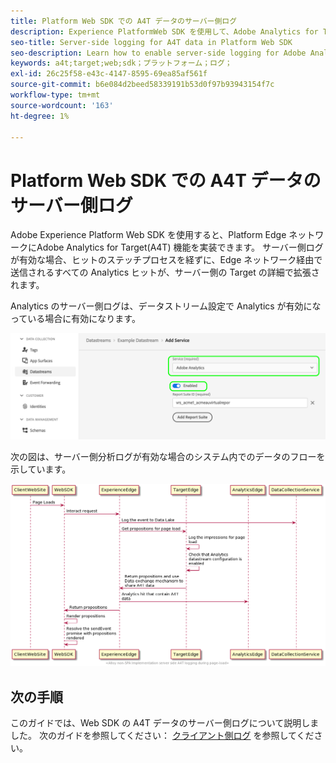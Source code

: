```yaml
---
title: Platform Web SDK での A4T データのサーバー側ログ
description: Experience PlatformWeb SDK を使用して、Adobe Analytics for Target(A4T) のサーバー側ログを有効にする方法について説明します。
seo-title: Server-side logging for A4T data in Platform Web SDK
seo-description: Learn how to enable server-side logging for Adobe Analytics for Target (A4T) using the Experience Platform Web SDK.
keywords: a4t;target;web;sdk；プラットフォーム；ログ；
exl-id: 26c25f58-e43c-4147-8595-69ea85af561f
source-git-commit: b6e084d2beed58339191b53d0f97b93943154f7c
workflow-type: tm+mt
source-wordcount: '163'
ht-degree: 1%

---
```


# Platform Web SDK での A4T データのサーバー側ログ

Adobe Experience Platform Web SDK を使用すると、Platform Edge ネットワークにAdobe Analytics for Target(A4T) 機能を実装できます。 サーバー側ログが有効な場合、ヒットのステッチプロセスを経ずに、Edge ネットワーク経由で送信されるすべての Analytics ヒットが、サーバー側の Target の詳細で拡張されます。

Analytics のサーバー側ログは、データストリーム設定で Analytics が有効になっている場合に有効になります。

![Analytics データストリーム設定が有効](../assets/enable-analytics-datastream.png)

次の図は、サーバー側分析ログが有効な場合のシステム内でのデータのフローを示しています。

![サーバー側ログのフロー](../assets/analytics-server-side-logging.png)

## 次の手順

このガイドでは、Web SDK の A4T データのサーバー側ログについて説明しました。 次のガイドを参照してください： [クライアント側ログ](./client-side.md) を参照してください。
